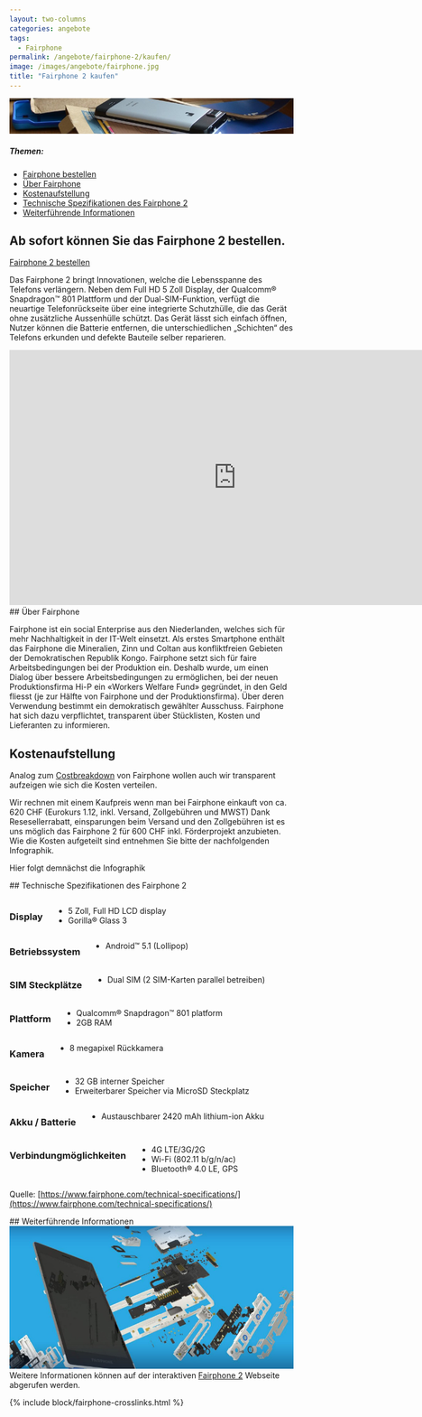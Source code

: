 ```yaml
---
layout: two-columns
categories: angebote
tags:
  - Fairphone
permalink: /angebote/fairphone-2/kaufen/
image: /images/angebote/fairphone.jpg
title: "Fairphone 2 kaufen"
---
```

<div class="angebot-top-wide"><img title="Fairphone" src="/images/angebote/fairphone_sub.jpg"></div>

<div class="panel">
<h5>Themen:</h5>
<ul>
<li><a href="#fairphonebestellen">Fairphone bestellen</a></li>
<li><a href="#überfairphone">Über Fairphone</a></li>
<li><a href="#kostenaufstellung">Kostenaufstellung</a></li>
<li><a href="#spezifikationen">Technische Spezifikationen des Fairphone 2</a></li>
<li><a href="#weiterführendeinformationen">Weiterführende Informationen</a></li>
</ul>
</div>

## <a name="fairphonebestellen"></a> Ab sofort können Sie das Fairphone 2 bestellen.

<a href="http://fairphone.faircustomer.ch/" class="button"><i class="fi-arrow-right"></i> Fairphone 2 bestellen</a>

Das Fairphone 2 bringt Innovationen, welche die Lebensspanne des Telefons verlängern. Neben dem Full HD 5 Zoll Display, der Qualcomm® Snapdragon™ 801 Plattform und der Dual-SIM-Funktion, verfügt die neuartige Telefonrückseite über eine integrierte Schutzhülle, die das Gerät ohne zusätzliche Aussenhülle schützt. Das Gerät lässt sich einfach öffnen, Nutzer können die Batterie entfernen, die unterschiedlichen „Schichten“ des Telefons erkunden und defekte Bauteile selber reparieren.

<iframe width="803" height="452" src="https://www.youtube.com/embed/6DW733G76BY" frameborder="0" allowfullscreen></iframe>

<br>
## <a name="überfairphone"></a> Über Fairphone

Fairphone ist ein social Enterprise aus den Niederlanden, welches sich für mehr Nachhaltigkeit in der IT-Welt einsetzt. Als erstes Smartphone enthält das Fairphone die Mineralien, Zinn und Coltan aus konfliktfreien Gebieten der Demokratischen Republik Kongo.
Fairphone setzt sich für faire Arbeitsbedingungen bei der Produktion ein. Deshalb wurde, um einen Dialog über bessere Arbeitsbedingungen zu ermöglichen, bei der neuen Produktionsfirma Hi-P ein «Workers Welfare Fund» gegründet, in den Geld fliesst (je zur Hälfte von Fairphone und der Produktionsfirma). Über deren Verwendung bestimmt ein demokratisch gewählter Ausschuss. Fairphone hat sich dazu verpflichtet, transparent über Stücklisten, Kosten und Lieferanten zu informieren.

## <a name="kostenaufstellung"></a> Kostenaufstellung
Analog zum [Costbreakdown](https://www.fairphone.com/wp-content/uploads/2015/09/Cost-Breakdown-Fairphone-2-German-1.pdf) von Fairphone wollen auch wir transparent aufzeigen wie sich die Kosten verteilen.

Wir rechnen mit einem Kaufpreis wenn man bei Fairphone einkauft von ca. 620 CHF (Eurokurs 1.12, inkl. Versand, Zollgebühren und MWST)
Dank Resesellerrabatt, einsparungen beim Versand und den Zollgebühren ist es uns möglich das Fairphone 2 für 600 CHF inkl. Förderprojekt anzubieten. Wie die Kosten aufgeteilt sind entnehmen Sie bitte der nachfolgenden Infographik.

Hier folgt demnächst die Infographik


##<a name="spezifikationen"></a> Technische Spezifikationen des Fairphone 2
<div class="row">
<div class="large-6 columns">
  <h3>Display</h3>
  <ul>
    <li>5 Zoll, Full HD LCD display</li>
    <li>Gorilla® Glass 3</li>
  </ul>
</div>

<div class="large-6 columns">
  <h3>Betriebssystem</h3>
  <ul>
    <li>Android™​ 5.1 (Lollipop)</li>
  </ul>
</div>
</div>

<div class="row">
<div class="large-6 columns">
  <h3>SIM Steckplätze</h3>
  <ul>
    <li>Dual SIM (2 SIM-Karten parallel betreiben)</li>
  </ul>
</div>

<div class="large-6 columns">
  <h3>Plattform</h3>
  <ul>
    <li>Qualcomm® Snapdragon​​™ 801 platform</li>
    <li>2GB RAM</li>
  </ul>
</div>
</div>

<div class="row">
<div class="large-6 columns">
  <h3>Kamera</h3>
  <ul>
    <li>8 megapixel Rückkamera</li>
  </ul>
</div>

<div class="large-6 columns">
  <h3>Speicher</h3>
  <ul>
    <li>32 GB interner Speicher</li>
    <li>Erweiterbarer Speicher via MicroSD Steckplatz</li>
  </ul>
</div>
</div>

<div class="row">
<div class="large-6 columns">
  <h3>Akku / Batterie</h3>
  <ul>
    <li>Austauschbarer 2420 mAh lithium-ion Akku</li>
  </ul>
</div>

<div class="large-6 columns">
  <h3>Verbindungmöglichkeiten</h3>
  <ul>
    <li>4G LTE/3G/2G</li>
    <li>Wi-Fi (802.11 b/g/n/ac)</li>
    <li>Bluetooth® 4.0 LE, GPS</li>
  </ul>
</div>
</div>

Quelle: [https://www.fairphone.com/technical-specifications/](https://www.fairphone.com/technical-specifications/)

##<a name="weiterführendeinformationen"></a> Weiterführende Informationen
<a href="https://www.fairphone.com/phone/"><img src="/images/angebote/fairphone/fairphone-2-interaktive-webseite.jpg" alt="Interaktive Webseite für das Fairphone 2" /></a>
Weitere Informationen können auf der interaktiven [Fairphone 2](https://www.fairphone.com/phone/) Webseite abgerufen werden.

{% include block/fairphone-crosslinks.html %}
